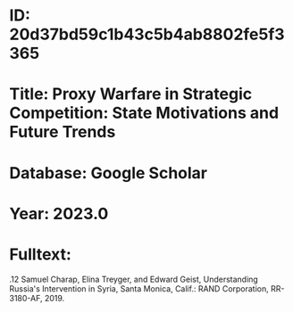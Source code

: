# ID: 20d37bd59c1b43c5b4ab8802fe5f3365
# Title: Proxy Warfare in Strategic Competition: State Motivations and Future Trends
# Database: Google Scholar
# Year: 2023.0
# Fulltext:
.12  Samuel Charap, Elina Treyger, and Edward Geist, Understanding Russia's Intervention in Syria, Santa Monica, Calif.: RAND Corporation, RR-3180-AF, 2019.